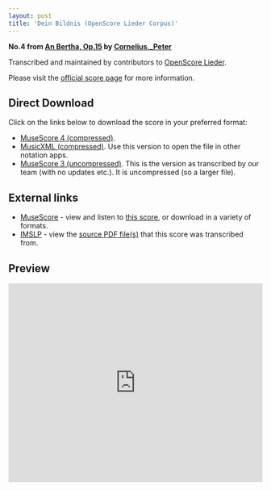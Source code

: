 ```yaml
---
layout: post
title: 'Dein Bildnis (OpenScore Lieder Corpus)'
---
```


__No.4 from [An Bertha, Op.15](https://fourscoreandmore.org/OpenScore/Cornelius%2C_Peter/An_Bertha%2C_Op.15/) by [Cornelius,_Peter](https://fourscoreandmore.org/OpenScore/Cornelius%2C_Peter)__

Transcribed and maintained by contributors to [OpenScore Lieder].

Please visit the [official score page] for more information.

[official score page]: https://musescore.com/openscore-lieder-corpus/scores/5820797
[OpenScore Lieder]: https://musescore.com/openscore-lieder-corpus

## Direct Download

Click on the links below to download the score in your preferred format:
- [MuseScore 4 (compressed)](https://fourscoreandmore.org/OpenScore/Cornelius%2C_Peter/An_Bertha%2C_Op.15/4_Dein_Bildnis.mscz).
- [MusicXML (compressed)](https://fourscoreandmore.org/OpenScore/Cornelius%2C_Peter/An_Bertha%2C_Op.15/4_Dein_Bildnis.mxl). Use this version to open the file in other notation apps.
- [MuseScore 3 (uncompressed)](https://raw.githubusercontent.com/OpenScore/Lieder/refs/heads/main/scores/Cornelius%2C_Peter/An_Bertha%2C_Op.15/4_Dein_Bildnis/lc5820797.mscx). This is the version as transcribed by our team (with no updates etc.). It is uncompressed (so a larger file).

## External links

- [MuseScore] - view and listen to [this score][MuseScore], or download in a variety of formats.
- [IMSLP] - view the [source PDF file(s)][IMSLP] that this score was transcribed from.

[MuseScore]: https://musescore.com/score/5820797
[IMSLP]: https://imslp.org/wiki/Special:ReverseLookup/344852

## Preview

<iframe width="100%" height="394" src="https://musescore.com/openscore-lieder-corpus/scores/5820797/embed" frameborder="0" allowfullscreen allow="autoplay; fullscreen"></iframe>

